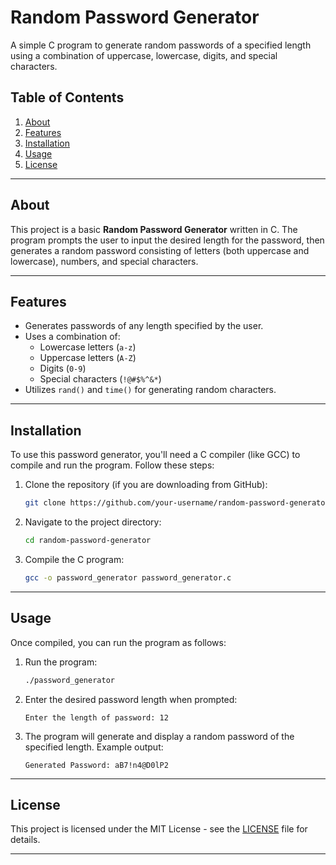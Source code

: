 # Random Password Generator

A simple C program to generate random passwords of a specified length using a combination of uppercase, lowercase, digits, and special characters.

## Table of Contents

1. [About](#about)
2. [Features](#features)
3. [Installation](#installation)
4. [Usage](#usage)
5. [License](#license)

---

## About

This project is a basic **Random Password Generator** written in C. The program prompts the user to input the desired length for the password, then generates a random password consisting of letters (both uppercase and lowercase), numbers, and special characters.

---

## Features

- Generates passwords of any length specified by the user.
- Uses a combination of:
  - Lowercase letters (`a-z`)
  - Uppercase letters (`A-Z`)
  - Digits (`0-9`)
  - Special characters (`!@#$%^&*`)
- Utilizes `rand()` and `time()` for generating random characters.
  
---

## Installation

To use this password generator, you'll need a C compiler (like GCC) to compile and run the program. Follow these steps:

1. Clone the repository (if you are downloading from GitHub):
    ```bash
    git clone https://github.com/your-username/random-password-generator.git
    ```

2. Navigate to the project directory:
    ```bash
    cd random-password-generator
    ```

3. Compile the C program:
    ```bash
    gcc -o password_generator password_generator.c
    ```

---

## Usage

Once compiled, you can run the program as follows:

1. Run the program:
    ```bash
    ./password_generator
    ```

2. Enter the desired password length when prompted:
    ```
    Enter the length of password: 12
    ```

3. The program will generate and display a random password of the specified length. Example output:
    ```
    Generated Password: aB7!n4@D0lP2
    ```

---

## License

This project is licensed under the MIT License - see the [LICENSE](LICENSE) file for details.

---
